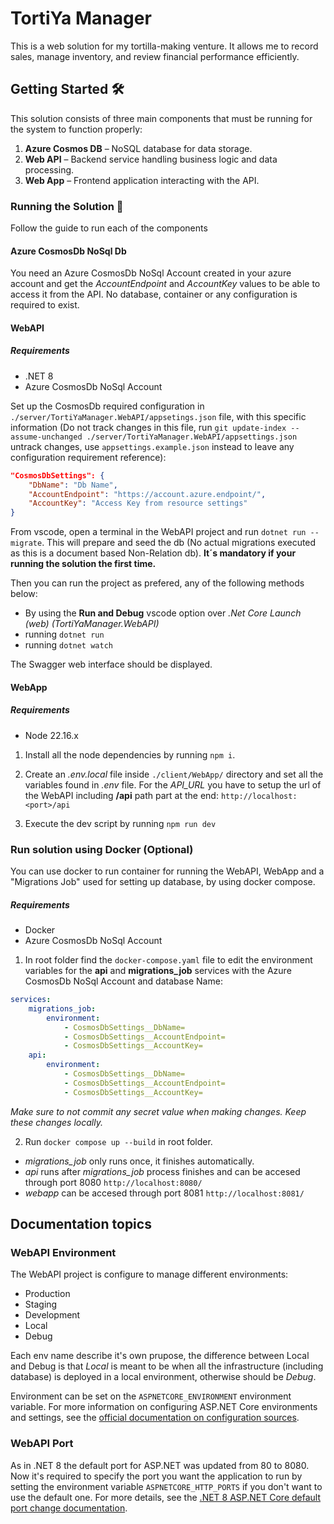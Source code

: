 # TortiYa Manager

This is a web solution for my tortilla-making venture. It allows me to record sales, manage inventory, and review financial performance efficiently.

## Getting Started 🛠

This solution consists of three main components that must be running for the system to function properly:

1. **Azure Cosmos DB** – NoSQL database for data storage.
2. **Web API** – Backend service handling business logic and data processing.
3. **Web App** – Frontend application interacting with the API.

### Running the Solution 🚀

Follow the guide to run each of the components

#### Azure CosmosDb NoSql Db

You need an Azure CosmosDb NoSql Account created in your azure account and get the _AccountEndpoint_ and _AccountKey_ values to be able to access it from the API. No database, container or any configuration is required to exist.

#### WebAPI

##### Requirements

-   .NET 8
-   Azure CosmosDb NoSql Account

Set up the CosmosDb required configuration in `./server/TortiYaManager.WebAPI/appsetings.json` file, with this specific information (Do not track changes in this file, run `git update-index --assume-unchanged ./server/TortiYaManager.WebAPI/appsettings.json` untrack changes, use `appsettings.example.json` instead to leave any configuration requirement reference):

```json
"CosmosDbSettings": {
    "DbName": "Db Name",
    "AccountEndpoint": "https://account.azure.endpoint/",
    "AccountKey": "Access Key from resource settings"
}
```

From vscode, open a terminal in the WebAPI project and run `dotnet run -- migrate`.
This will prepare and seed the db (No actual migrations executed as this is a document based Non-Relation db). **It´s mandatory if your running the solution the first time.**

Then you can run the project as prefered, any of the following methods below:

-   By using the **Run and Debug** vscode option over _.Net Core Launch (web) (TortiYaManager.WebAPI)_
-   running `dotnet run`
-   running `dotnet watch`

The Swagger web interface should be displayed.

#### WebApp

##### Requirements

-   Node 22.16.x

1. Install all the node dependencies by running `npm i`.

2. Create an _.env.local_ file inside `./client/WebApp/` directory and set all the variables found in _.env_ file. For the _API_URL_ you have to setup the url of the WebAPI including **/api** path part at the end: `http://localhost:<port>/api`

3. Execute the dev script by running `npm run dev`

### Run solution using Docker (Optional)

You can use docker to run container for running the WebAPI, WebApp and a "Migrations Job" used for setting up database, by using docker compose.

##### Requirements

-   Docker
-   Azure CosmosDb NoSql Account

1. In root folder find the `docker-compose.yaml` file to edit the environment variables for the **api** and **migrations_job** services with the Azure CosmosDb NoSql Account and database Name:

```yaml
services:
    migrations_job:
        environment:
            - CosmosDbSettings__DbName=
            - CosmosDbSettings__AccountEndpoint=
            - CosmosDbSettings__AccountKey=
    api:
        environment:
            - CosmosDbSettings__DbName=
            - CosmosDbSettings__AccountEndpoint=
            - CosmosDbSettings__AccountKey=
```

_Make sure to not commit any secret value when making changes. Keep these changes locally._

2. Run `docker compose up --build` in root folder.

-   _migrations_job_ only runs once, it finishes automatically.
-   _api_ runs after _migrations_job_ process finishes and can be accesed through port 8080 `http://localhost:8080/`
-   _webapp_ can be accesed through port 8081 `http://localhost:8081/`

## Documentation topics

### WebAPI Environment

The WebAPI project is configure to manage different environments:

-   Production
-   Staging
-   Development
-   Local
-   Debug

Each env name describe it's own prupose, the difference between Local and Debug is that _Local_ is meant to be when all the infrastructure (including database) is deployed in a local environment, otherwise should be _Debug_.

Environment can be set on the `ASPNETCORE_ENVIRONMENT` environment variable. For more information on configuring ASP.NET Core environments and settings, see the [official documentation on configuration sources](https://learn.microsoft.com/en-us/aspnet/core/fundamentals/configuration/?view=aspnetcore-9.0#default-host-configuration-sources).

### WebAPI Port

As in .NET 8 the default port for ASP.NET was updated from 80 to 8080. Now it's required to specify the port you want the application to run by setting the environment variable `ASPNETCORE_HTTP_PORTS` if you don't want to use the default one. For more details, see the [.NET 8 ASP.NET Core default port change documentation](https://learn.microsoft.com/en-us/dotnet/core/compatibility/containers/8.0/aspnet-port).
